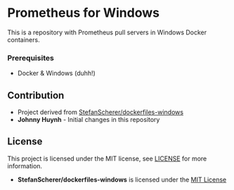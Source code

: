 # Prometheus for Windows

This is a repository with Prometheus pull servers in Windows Docker containers.

### Prerequisites

- Docker & Windows (duhh!)

## Contribution

- Project derived from [StefanScherer/dockerfiles-windows](https://github.com/dockersamples/aspnet-monitoring)
- **Johnny Huynh** - Initial changes in this repository

## License

This project is licensed under the MIT license, see [LICENSE](https://github.com/johnnyhuy/grafana-windows/blob/master/LICENSE) for more information.

- **StefanScherer/dockerfiles-windows** is licensed under the [MIT License](https://github.com/StefanScherer/dockerfiles-windows/blob/master/LICENSE)
